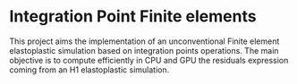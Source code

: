 # Integration Point Finite elements
This project aims the implementation of an unconventional Finite element elastoplastic simulation based on integration points operations. The main objective is to compute efficiently in CPU and GPU the residuals expression coming from an H1 elastoplastic simulation.
